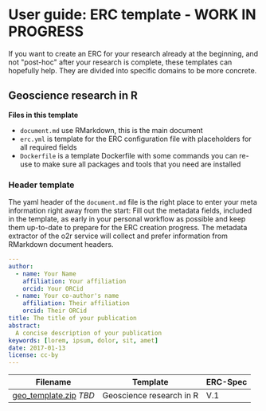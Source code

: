# User guide: ERC template - WORK IN PROGRESS

If you want to create an ERC for your research already at the beginning, and not "post-hoc" after your research is complete, these templates can hopefully help.
They are divided into specific domains to be more concrete.

## Geoscience research in R

**Files in this template**

- `document.md` use RMarkdown, this is the main document
- `erc.yml` is template for the ERC configuration file with placeholders for all required fields
- `Dockerfile` is a template Dockerfile with some commands you can re-use to make sure all packages and tools that you need are installed

### Header template

The yaml header of the `document.md` file is the right place to enter your meta information right away from the start: Fill out the metadata fields, included in the template, as early in your personal workflow as possible and keep them up-to-date to prepare for the ERC creation progress. The metadata extractor of the o2r service will collect and prefer information from RMarkdown document headers.

```yml
---
author:
  - name: Your Name
    affiliation: Your affiliation
    orcid: Your ORCid
  - name: Your co-author's name
    affiliation: Their affiliation
    orcid: Their ORCid
title: The title of your publication
abstract:
  A concise description of your publication
keywords: [lorem, ipsum, dolor, sit, amet]
date: 2017-01-13
license: cc-by
---
```



**Filename** | **Template** | **ERC-Spec** 
------ | ------ | ------ |
[geo_template.zip]() _TBD_ | Geoscience research in R | V.1
